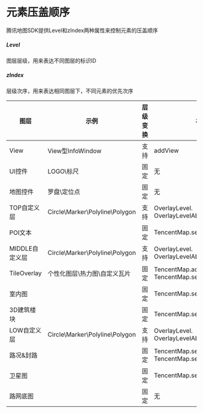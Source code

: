 # 元素压盖顺序

腾讯地图SDK提供Level和zIndex两种属性来控制元素的压盖顺序

##### Level

图层层级，用来表达不同图层的标识ID

##### zIndex

层级次序，用来表达相同图层下，不同元素的优先次序

| 图层           | 示例                           | 层级变换 | 相关接口                                                     |
| -------------- | ------------------------------ | -------- | ------------------------------------------------------------ |
| View           | View型InfoWindow               | 支持     | addView                                                      |
| UI控件         | LOGO\标尺                      | 固定     | 无                                                           |
| 地图控件       | 罗盘\定位点                    | 固定     | 无                                                           |
| TOP自定义层    | Circle\Marker\Polyline\Polygon | 支持     | OverlayLevel.<br />OverlayLevelAboveLabels                   |
| POI文本        |                                | 固定     | TencentMap.setPoisEnabled                                    |
| MIDDLE自定义层 | Circle\Marker\Polyline\Polygon | 支持     | OverlayLevel.<br />OverlayLevelAboveBuildings                |
| TileOverlay    | 个性化图层\热力图\自定义瓦片   | 固定     | TencentMap.addTileOverlay<br />TencentMap.setHandDrawMapEnable |
| 室内图         |                                | 固定     | TencentMap.setIndoorEnabled                                  |
| 3D建筑楼块     |                                | 固定     | TencentMap.setBuildingEnable                                 |
| LOW自定义层    | Circle\Marker\Polyline\Polygon | 支持     | OverlayLevel.<br />OverlayLevelAboveRoads                    |
| 路况&封路      |                                | 固定     | TencentMap.setTrafficEnabled<br />TencentMap.setBlockRouteEnabled |
| 卫星图         |                                | 固定     | TencentMap.setSatelliteEnabled                               |
| 路网底图       |                                | 固定     | 无                                                           |

